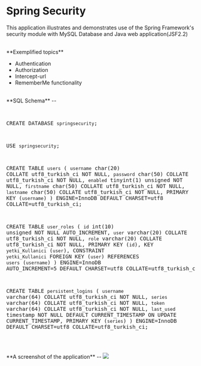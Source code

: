 # Spring Security

This application illustrates and demonstrates use of the Spring Framework's security module with MySQL Database and Java web application(JSF2.2)

<br>
**Exemplified topics**

* Authentication
* Authorization
* Intercept-url
* RememberMe functionality

<br>
**SQL Schema**
--
<pre>

CREATE DATABASE `springsecurity`;

USE `springsecurity`;

CREATE TABLE `users` (
  `username` char(20) COLLATE utf8_turkish_ci NOT NULL,
  `password` char(50) COLLATE utf8_turkish_ci NOT NULL,
  `enabled` tinyint(1) unsigned NOT NULL,
  `firstname` char(50) COLLATE utf8_turkish_ci NOT NULL,
  `lastname` char(50) COLLATE utf8_turkish_ci NOT NULL,
  PRIMARY KEY (`username`)
) ENGINE=InnoDB DEFAULT CHARSET=utf8 COLLATE=utf8_turkish_ci;

CREATE TABLE `user_roles` (
  `id` int(10) unsigned NOT NULL AUTO_INCREMENT,
  `user` varchar(20) COLLATE utf8_turkish_ci NOT NULL,
  `role` varchar(20) COLLATE utf8_turkish_ci NOT NULL,
  PRIMARY KEY (`id`),
  KEY `yetki_Kullanici` (`user`),
  CONSTRAINT `yetki_Kullanici` FOREIGN KEY (`user`) REFERENCES `users` (`username`)
) ENGINE=InnoDB AUTO_INCREMENT=5 DEFAULT CHARSET=utf8 COLLATE=utf8_turkish_ci;

CREATE TABLE `persistent_logins` (
  `username` varchar(64) COLLATE utf8_turkish_ci NOT NULL,
  `series` varchar(64) COLLATE utf8_turkish_ci NOT NULL,
  `token` varchar(64) COLLATE utf8_turkish_ci NOT NULL,
  `last_used` timestamp NOT NULL DEFAULT CURRENT_TIMESTAMP ON UPDATE CURRENT_TIMESTAMP,
  PRIMARY KEY (`series`)
) ENGINE=InnoDB DEFAULT CHARSET=utf8 COLLATE=utf8_turkish_ci;

</pre>

<br>
**A screenshot of the application**
--
<img src="http://i58.tinypic.com/34z0fmv.png"/>
